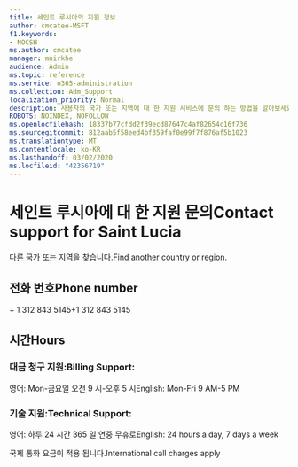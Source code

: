 ```yaml
---
title: 세인트 루시아의 지원 정보
author: cmcatee-MSFT
f1.keywords:
- NOCSH
ms.author: cmcatee
manager: mnirkhe
audience: Admin
ms.topic: reference
ms.service: o365-administration
ms.collection: Adm_Support
localization_priority: Normal
description: 사용자의 국가 또는 지역에 대 한 지원 서비스에 문의 하는 방법을 알아보세요.
ROBOTS: NOINDEX, NOFOLLOW
ms.openlocfilehash: 18337b77cfdd2f39ecd87647c4af82654c16f736
ms.sourcegitcommit: 812aab5f58eed4bf359faf0e99f7f876af5b1023
ms.translationtype: MT
ms.contentlocale: ko-KR
ms.lasthandoff: 03/02/2020
ms.locfileid: "42356719"
---
```

# <a name="contact-support-for-saint-lucia"></a><span data-ttu-id="f51f6-103">세인트 루시아에 대 한 지원 문의</span><span class="sxs-lookup"><span data-stu-id="f51f6-103">Contact support for Saint Lucia</span></span>

<span data-ttu-id="f51f6-104">[다른 국가 또는 지역을 찾습니다](../contact-support-for-business-products.md).</span><span class="sxs-lookup"><span data-stu-id="f51f6-104">[Find another country or region](../contact-support-for-business-products.md).</span></span>

## <a name="phone-number"></a><span data-ttu-id="f51f6-105">전화 번호</span><span class="sxs-lookup"><span data-stu-id="f51f6-105">Phone number</span></span>
<span data-ttu-id="f51f6-106">+ 1 312 843 5145</span><span class="sxs-lookup"><span data-stu-id="f51f6-106">+1 312 843 5145</span></span>

## <a name="hours"></a><span data-ttu-id="f51f6-107">시간</span><span class="sxs-lookup"><span data-stu-id="f51f6-107">Hours</span></span>
### <a name="billing-support"></a><span data-ttu-id="f51f6-108">대금 청구 지원:</span><span class="sxs-lookup"><span data-stu-id="f51f6-108">Billing Support:</span></span>

<span data-ttu-id="f51f6-109">영어: Mon-금요일 오전 9 시-오후 5 시</span><span class="sxs-lookup"><span data-stu-id="f51f6-109">English: Mon-Fri 9 AM-5 PM</span></span>

### <a name="technical-support"></a><span data-ttu-id="f51f6-110">기술 지원:</span><span class="sxs-lookup"><span data-stu-id="f51f6-110">Technical Support:</span></span>

<span data-ttu-id="f51f6-111">영어: 하루 24 시간 365 일 연중 무휴로</span><span class="sxs-lookup"><span data-stu-id="f51f6-111">English: 24 hours a day, 7 days a week</span></span>

<span data-ttu-id="f51f6-112">국제 통화 요금이 적용 됩니다.</span><span class="sxs-lookup"><span data-stu-id="f51f6-112">International call charges apply</span></span>

